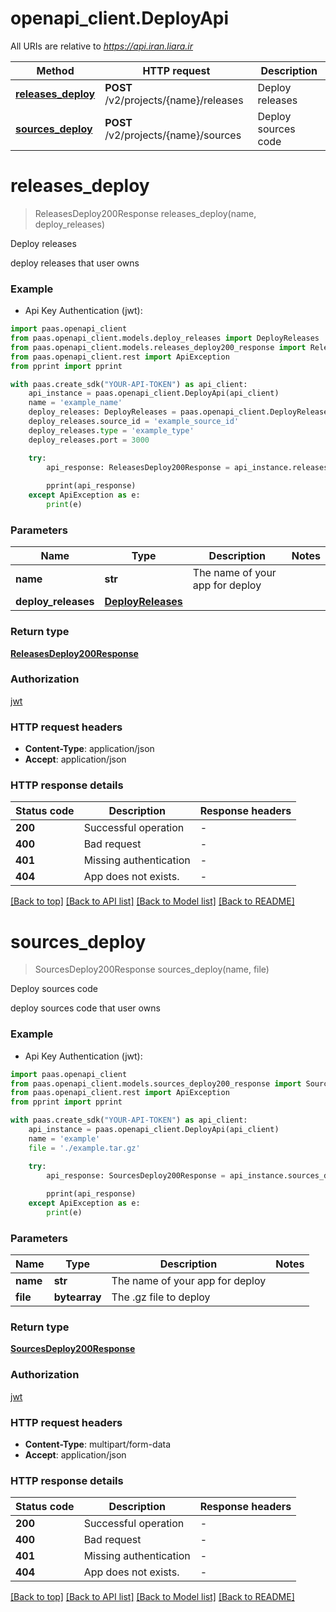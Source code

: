# openapi_client.DeployApi

All URIs are relative to *https://api.iran.liara.ir*

Method | HTTP request | Description
------------- | ------------- | -------------
[**releases_deploy**](DeployApi.md#releases_deploy) | **POST** /v2/projects/{name}/releases | Deploy releases
[**sources_deploy**](DeployApi.md#sources_deploy) | **POST** /v2/projects/{name}/sources | Deploy sources code


# **releases_deploy**
> ReleasesDeploy200Response releases_deploy(name, deploy_releases)

Deploy releases

deploy releases that user owns

### Example

* Api Key Authentication (jwt):
```python
import paas.openapi_client
from paas.openapi_client.models.deploy_releases import DeployReleases
from paas.openapi_client.models.releases_deploy200_response import ReleasesDeploy200Response
from paas.openapi_client.rest import ApiException
from pprint import pprint

with paas.create_sdk("YOUR-API-TOKEN") as api_client:
    api_instance = paas.openapi_client.DeployApi(api_client)
    name = 'example_name'
    deploy_releases: DeployReleases = paas.openapi_client.DeployReleases()
    deploy_releases.source_id = 'example_source_id'
    deploy_releases.type = 'example_type'
    deploy_releases.port = 3000

    try:
        api_response: ReleasesDeploy200Response = api_instance.releases_deploy(name, deploy_releases)
        
        pprint(api_response)
    except ApiException as e:
        print(e)

```



### Parameters

Name | Type | Description  | Notes
------------- | ------------- | ------------- | -------------
 **name** | **str**| The name of your app for deploy | 
 **deploy_releases** | [**DeployReleases**](DeployReleases.md)|  | 

### Return type

[**ReleasesDeploy200Response**](ReleasesDeploy200Response.md)

### Authorization

[jwt](../README.md#jwt)

### HTTP request headers

 - **Content-Type**: application/json
 - **Accept**: application/json

### HTTP response details
| Status code | Description | Response headers |
|-------------|-------------|------------------|
**200** | Successful operation |  -  |
**400** | Bad request |  -  |
**401** | Missing authentication |  -  |
**404** | App does not exists. |  -  |

[[Back to top]](#) [[Back to API list]](../README.md#documentation-for-api-endpoints) [[Back to Model list]](../README.md#documentation-for-models) [[Back to README]](../README.md)

# **sources_deploy**
> SourcesDeploy200Response sources_deploy(name, file)

Deploy sources code

deploy sources code that user owns

### Example

* Api Key Authentication (jwt):
```python
import paas.openapi_client
from paas.openapi_client.models.sources_deploy200_response import SourcesDeploy200Response
from paas.openapi_client.rest import ApiException
from pprint import pprint

with paas.create_sdk("YOUR-API-TOKEN") as api_client:
    api_instance = paas.openapi_client.DeployApi(api_client)
    name = 'example'
    file = './example.tar.gz'

    try:
        api_response: SourcesDeploy200Response = api_instance.sources_deploy(name, file)
        
        pprint(api_response)
    except ApiException as e:
        print(e)

```



### Parameters

Name | Type | Description  | Notes
------------- | ------------- | ------------- | -------------
 **name** | **str**| The name of your app for deploy | 
 **file** | **bytearray**| The .gz file to deploy | 

### Return type

[**SourcesDeploy200Response**](SourcesDeploy200Response.md)

### Authorization

[jwt](../README.md#jwt)

### HTTP request headers

 - **Content-Type**: multipart/form-data
 - **Accept**: application/json

### HTTP response details
| Status code | Description | Response headers |
|-------------|-------------|------------------|
**200** | Successful operation |  -  |
**400** | Bad request |  -  |
**401** | Missing authentication |  -  |
**404** | App does not exists. |  -  |

[[Back to top]](#) [[Back to API list]](../README.md#documentation-for-api-endpoints) [[Back to Model list]](../README.md#documentation-for-models) [[Back to README]](../README.md)


